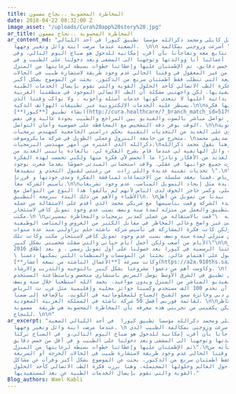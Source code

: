 ```yaml
---
title: المخاطرة المحسوبة ..نجاح مضمون
date: 2018-04-22 08:32:00 Z
image_asset: "/uploads/Cura%20app%20story%20.jpg"
ar_title: المخاطرة المحسوبة ..نجاح مضمون
ar_content_md: "بدأت قصة وائل كابلي ومحمد ذكرالله مؤسسا تطبيق كيورا في أحد الليالي
  الصعبة عندما مرضت ابنة وائل وتغير وجهها.  \n\n يقول وائل: \" أسرعت وزوجتي بمكالمة
  الدكتور الذي نتابع معه وتفاجأنا بأن أقرب إمكانية للدخول هو صباح اليوم التالي، وفي
  الصباح تركنا أعمالنا أنا ووالدتها وتوجهنا الى المشفى وبعد دخولنا على الطبيب و في
  أقل من خمس دقايق، تم الإطمئنان عليها وإعطائنا خطوات بسيطة لرعايتها من المنزل\".\n\nحينها
  شعرت بأنه من غير المعقول في وقتنا الحالي عدم وجود طريقة لاستشارة طبيب في الحالات
  الحرجة أو السريعة التي تتطلب فقط اطمئنان سريع من الدكتور، بحثت عن الموضوع بشكل أكبر،
  وهنا برزت فكرة الطب الاتصالي كأحد الحلول القوية والتي تقوم بإيصال الخدمات الطبية
  عن بعد لمستفيديها. لكن واجهتني مشكلة أن الطب الاتصالي الموجود في منطقتنا العربية
  يقدم بطريقة بدائية أغلبها لا تتعدى كونها خدمات أسئلة وأجوبة ، ولا يواكب وقتنا الذي
  يسيطر عليه الخدمات الالكترونية عبر تطبيقات الهواتف الذكية.\n\nجائتني وقتها فكرة
  انشاء تطبيق [**كيورا**](http://cura.healthcare/?_branch_match_id=517974956531260134)
  و الذي يوفر تواصل مباشر بالصوت والفيديو بين المراجع والطبيب بجودة عالية وفي نفس
  الوقت يوفر دقة التشخيص مع المحافظة على خصوصية وأمان التواصل. \n\nولكني أدركت صعوبة
  تطوير تطبيق يحتوي على العديد من التحديات التقنية بحكم دراستي الجامعية كمهندس برمجيات
  متخرج من جامعة البترول وعملي الطويل في شركة مايكروسوفت. \nلذا تواصلت مع صديقي محمد
  ذكرالله الذي أعتبره من أمهر مهندسي البرمجيات.\nوهنا يقول محمد ذكرالله:\n\"لا أزال
  أذكر مكالمة وائل الهاتفية لي عندما قام بشرح الفكرة لي، بالعادة يأتيني العديد من
  الناس بالعديد من الأفكار ونادرًا ما أتحمس لأي فكرة منها ولكني تحمست لهذه الفكرة
  عندما أدرت جميع جوانبها في عقلي. ولاقت استحساني المبدئي خصوصًا بعدما شعرت بوجود
  تحديات تقنية عديدة واللي زادت  من رغبتي لقبول التحدي و تنفيذها \".\n\nوفي قهوة معروفة
  في وسط الرياض ،قمنا بعقد سلسلة من الاجتماعات لمناقشة الفكرة ومدى جودتها و قررنا
  تأسيس الشركة معاً.\n\nواجهتنا تحديات عديدة مثل إيجاد التمويل المناسب، عدم وجود تشريعات
  للطب التواصلي، وكسر حاجر الخوف لدى الناس لأنهم لم يألفوا هذا النوع من التواصل مع
  الأطباء والأهم من ذلك البدء ببرمجة التطبيق\n. \nاستجمعنا ما بيدنا من تمويل من أهل
  وأصدقاء لبدء الشركة وقمت بتأسيسها مع شريكي محمد الذي أقدم على الاستقالة من عمله
  والبدء في برمجة التطبيق والعمل من منزله لمدة سنة ونصف بسبب عدم وجود تمويل كافي لاستئجار
  مكتب.\n \nيقول محمد ذكرالله  \"قمت بالاستقالة من عملي كمدير برمجيات والمخاطرة بمسيرتي
  المهنية لبدء شئ غير واضح وعالي المخاطر في مقابل الكثير من العروض والمناصب الوظيفية
  المتاحة أمامي. ولكن كانت فكرة المشاركة في تأسيس شركة ناشئة حلم يزاولني منذ عدة سنوات.
  قمت بالعمل من منزلي لمدة سنة ونصف بسبب عدم وجود تمويل كافي لاستئجار مكتب وكانت تلك
  الأيام من أصعب ولكن أجمل ايام حياتي والتي صقلت شخصيتي بشكل كبير\"\n\nأخيراً في أكتوبر
  2016 كانت انطلاقتنا الرسمية في كيورا بعد حصولنا على أول تمويل رسمي . و بعد إطلاق
  \ التطبيق والحصول على اهتمام عالي، بحثنا عن المؤسسات والمنظمات اللتي يمكنها دعمنا
  وكانت مسرعة [**الأعمال الناشئة من تسعة أعشار**](https://a2a.910ths.sa/a2a/overview)
  وكاوست أهم من دعموا مشروعنا بشكل كبير بالتوجيه والتدريب والارشاد. \n![2018-04-29-PHOTO-00000054.jpg](/uploads/2018-04-29-PHOTO-00000054.jpg)\n\nاليوم
  كيورا هو أول تطبيق في الشرق الأوسط يوصل المريض باستشاري متخصص وباستطاعتة المستخدم
  محادثته بالفيديو المباشر من المنزل وبدون مواعيد. بحمد الله استطعنا خلال سنة ونصف
  من التأسيس أن نخدم 100 ألف مستخدم وكسبنا جوائز محلية وإقليمية مثل عرب نت الرياض
  وستيب كونفرانس دبي وجائزة سمو الشيخ الصباح للمعلوماتية في الكويت. بالإضافة إلى ضمنا
  لقائمة فوربس أفضل 50 شركة ناشئة في المملكة العربية السعودية. \n\nالتحديات والمخاطر
  لن تتوقف ولكن يكفيني من تجربتي هذه معرفة بأن المخاطرة المحسوبة هي طريقة  مضمونة
  للنجاح. \n\n"
ar_excerpt: "بدأت قصة وائل كابلي ومحمد ذكرالله مؤسسا تطبيق كيورا  في أحد الليالي الصعبة
  عندما مرضت ابنة وائل وتغير وجهها. \n يقول وائل: \" أسرعت وزوجتي بمكالمة الطبيب الذي
  نتابع معه وتفاجأنا بأن أقرب إمكانية للدخول هو صباح اليوم التالي،و  في الصباح تركنا
  أعمالنا أنا ووالدتها وتوجهنا الى المشفى وبعد دخولنا على الطبيب و في أقل من خمس دقايق،
  تم الإطمئنان عليها وإعطائنا خطوات بسيطة لرعايتها من المنزل\".\nحينها شعرت بأنه من
  غير المعقول في وقتنا الحالي عدم وجود طريقة لاستشارة طبيب في الحالات الحرجة أو السريعة
  التي تتطلب فقط اطمئنان سريع من الدكتور، بحثت عن الموضوع بشكل أكبر وقرأت عن مشاكل
  الوصول للأطباء حول العالم وحلولها المحتملة، وهنا برزت فكرة الطب الاتصالي كأحد الحلول
  القوية والتي تقوم بإيصال الخدمات الطبية عن بعد لمستفيديها."
Blog_authors: Wael Kabli
---
```


